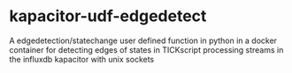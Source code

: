 # kapacitor-udf-edgedetect
A edgedetection/statechange user defined function in python in a docker container for detecting edges of states in TICKscript  processing streams in the influxdb kapacitor with unix sockets
